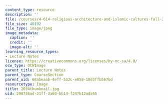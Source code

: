 ```yaml
---
content_type: resource
description: ''
file: /courses/4-614-religious-architecture-and-islamic-cultures-fall-2002/290756ad21ff3a60bb14f247b12ada65_2034thumbnail.jpg
file_size: 40192
file_type: image/jpeg
image_metadata:
  caption: ''
  credit: ''
  image-alt: ''
learning_resource_types:
- Lecture Notes
license: https://creativecommons.org/licenses/by-nc-sa/4.0/
ocw_type: OCWImage
parent_title: Lecture Notes
parent_type: CourseSection
parent_uid: 68abeaab-4eff-532c-e858-18d3ffb567bd
resourcetype: Image
title: 2034thumbnail.jpg
uid: 290756ad-21ff-3a60-bb14-f247b12ada65
---
```

